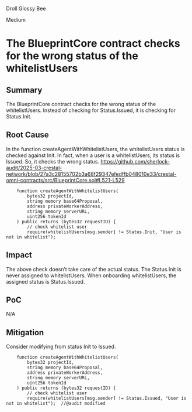 Droll Glossy Bee

Medium

# The BlueprintCore contract checks for the wrong status of the whitelistUsers

## Summary
The BlueprintCore contract checks for the wrong status of the whitelistUsers. Instead of checking for Status.Issued, it is checking for Status.Init.

## Root Cause
In the function createAgentWithWhitelistUsers, the whitelistUsers status is checked against Init. In fact, when a user is a whitelistUsers, its status is Issued. So, it checks the wrong status.
https://github.com/sherlock-audit/2025-03-crestal-network/blob/27a3c28155702b3a68f29347efedffb048010e33/crestal-omni-contracts/src/BlueprintCore.sol#L521-L529
```solidity
    function createAgentWithWhitelistUsers(
        bytes32 projectId,
        string memory base64Proposal,
        address privateWorkerAddress,
        string memory serverURL,
        uint256 tokenId
    ) public returns (bytes32 requestID) {
        // check whitelist user
        require(whitelistUsers[msg.sender] != Status.Init, "User is not in whitelist");
```
## Impact
The above check doesn’t take care of the actual status. The Status.Init is never assigned to whitelistUsers. When onboarding whitelistUsers, the assigned status is Status.Issued.


## PoC
N/A
## Mitigation
Consider modifying from status Init to Issued.
```solidity
    function createAgentWithWhitelistUsers(
        bytes32 projectId,
        string memory base64Proposal,
        address privateWorkerAddress,
        string memory serverURL,
        uint256 tokenId
    ) public returns (bytes32 requestID) {
        // check whitelist user
        require(whitelistUsers[msg.sender] != Status.Issued, "User is not in whitelist");  //@audit modified
```
